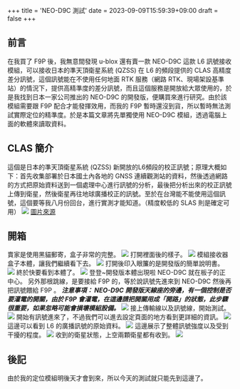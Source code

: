 +++
title = 'NEO-D9C 測試'
date = 2023-09-09T15:59:39+09:00
draft = false
+++

## 前言
在我買了 F9P 後，我無意間發現 u-blox 還有賣一款 NEO-D9C 這款 L6 訊號接收模組，可以接收日本的準天頂衛星系統 (QZSS) 在 L6 的頻段提供的 CLAS 高精度差分訊號，這個訊號能在不使用任何地面 RTK 服務（網路 RTK、現場架設基準站）的情況下，提供高精準度的差分訊號，而且這個服務是開放給大眾使用的，於是我找到日本一家公司推出的 NEO-D9C 的開發版，便購買來進行研究。由於該模組需要跟 F9P 配合才能發揮效用，而我的 F9P 暫時還沒到貨，所以暫時無法測試實際定位的精準度。於是本篇文章將先單獨使用 NEO-D9C 模組，透過電腦上面的軟體來讀取資料。

## CLAS 簡介
這個是日本的準天頂衛星系統 (QZSS) 新開放的L6頻段的校正訊號；原理大概如下：首先收集部署於日本國土內各地的 GNSS 連續觀測站的資料，然後透過網路的方式把原始資料送到一個處理中心進行訊號的分析，最後把分析出來的校正訊號上傳到衛星，然後衛星再往地球廣播校正的訊號。至於在台灣能不能使用這個訊號，這個要等我八月份回台，進行實測才能知道。（精度較低的 SLAS 則是確定可用）
![](https://i.imgur.com/dhT4dwX.png)
[圖片來源](https://www.magellan.jp/fundamental/166)
## 開箱
賣家是使用黑貓郵寄，盒子非常的完整。
![](https://i.imgur.com/hUcFe82.jpg)
打開裡面後的樣子。
![](https://i.imgur.com/MFPQBkV.jpg)
模組接收器盒子本體，讓我們繼續看下去。
![](https://i.imgur.com/RDIWxWr.jpg)
打開後印入眼簾的是開發版的簡單說明書。
![](https://i.imgur.com/TCwcrbr.jpg)
終於快要看到本體了。
![](https://i.imgur.com/odiCeTk.jpg)
登登~開發版本體出現啦 NEO-D9C 就在板子的正中心。
另外那根跳線，是要接給 F9P 的，等於說訊號先進來到 NEO-D9C 然後再把訊號餵給 F9P 。
***注意事項： NEO-D9C 開發版天線座的旁邊，有一個控制是否要灌電的開關，由於 F9P 會灌電，在這邊請把開關用成「開路」的狀態，此步驟很重要，如果忽略可能會損壞模組設備。***
![](https://i.imgur.com/zGseik8.jpg)
接上傳輸線以及訊號線，開始測試。
![](https://i.imgur.com/3BWslhD.jpg)
開始有訊號進來了，不過我們可以進去設定頁面的地方看到更詳細的資訊。
![](https://i.imgur.com/tsJQVzN.jpg)
這邊可以看到 L6 的廣播訊號的原始資料。
![](https://i.imgur.com/XyO308V.png)
這邊展示了整體訊號強度以及受到干擾的程度。
![](https://i.imgur.com/o79tbWO.png)
收到的衛星狀態，上空兩顆衛星都有收到。
![](https://i.imgur.com/qEDRC7Y.png)
## 後記
由於我的定位模組明後天才會到來，所以今天的測試就只能先到這邊了。